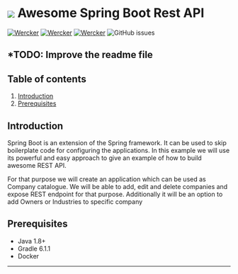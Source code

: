 # <img src="https://github.com/tino097/awesome-spring-boot-rest-api/raw/master/spring-logo.png" align="absmiddle"/> Awesome Spring Boot Rest API

[![Wercker](https://img.shields.io/badge/spring--boot-2.1.5.RELEASE-green.svg?style=flat-square&logo=spring)](https://spring.io/projects/spring-boot)
[![Wercker](https://img.shields.io/badge/java-8-blue.svg?style=flat-square&logo=java)](https://openjdk.java.net/install/)
[![Wercker](https://img.shields.io/badge/gradle-6.11-brightgreen.svg?style=flat-square&logo=gradle)](https://gradle.org/install/)
![GitHub issues](https://img.shields.io/github/issues-raw/tino097/awesome-spring-boot-rest-api?style=flat-square)

*TODO: Improve the readme file
---

## Table of contents
1. [Introduction](#introduction)
2. [Prerequisites](#prerequisites)


## Introduction

 Spring Boot is an extension of the Spring framework. It can be used to skip boilerplate code for configuring the applications.
 In this example we will use its powerful and easy approach to give an example of how to build awesome REST API. 
 
 For that purpose we will create an application which can be used as Company catalogue. We will be able to add, edit and delete companies and expose
 REST endpoint for that purpose. Additionally it will be an option to add Owners or Industries to specific company

## Prerequisites

- Java 1.8+
- Gradle 6.1.1
- Docker
---
